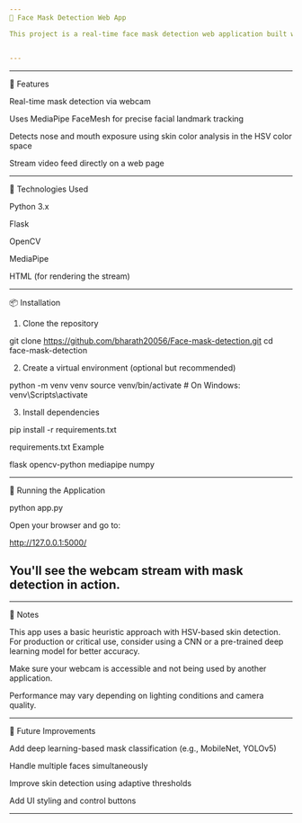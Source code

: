 ```yaml
---
🧠 Face Mask Detection Web App

This project is a real-time face mask detection web application built with Flask, OpenCV, and MediaPipe. It uses a webcam to detect whether a person is wearing a mask based on facial landmarks and basic skin detection logic.


---
```


---
🚀 Features

Real-time mask detection via webcam

Uses MediaPipe FaceMesh for precise facial landmark tracking

Detects nose and mouth exposure using skin color analysis in the HSV color space

Stream video feed directly on a web page



---

🧰 Technologies Used

Python 3.x

Flask

OpenCV

MediaPipe

HTML (for rendering the stream)



---

📦 Installation

1. Clone the repository

git clone https://github.com/bharath20056/Face-mask-detection.git
cd face-mask-detection

2. Create a virtual environment (optional but recommended)

python -m venv venv
source venv/bin/activate  # On Windows: venv\Scripts\activate

3. Install dependencies

pip install -r requirements.txt

requirements.txt Example

flask
opencv-python
mediapipe
numpy


---

🧪 Running the Application

python app.py

Open your browser and go to:

http://127.0.0.1:5000/

You'll see the webcam stream with mask detection in action.
---
---
📌 Notes

This app uses a basic heuristic approach with HSV-based skin detection. For production or critical use, consider using a CNN or a pre-trained deep learning model for better accuracy.

Make sure your webcam is accessible and not being used by another application.

Performance may vary depending on lighting conditions and camera quality.



---

📖 Future Improvements

Add deep learning-based mask classification (e.g., MobileNet, YOLOv5)

Handle multiple faces simultaneously

Improve skin detection using adaptive thresholds

Add UI styling and control buttons



---
